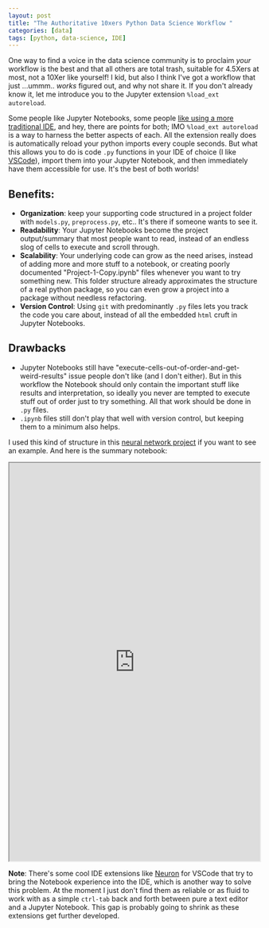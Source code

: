 ```yaml
---
layout: post
title: "The Authoritative 10xers Python Data Science Workflow "
categories: [data]
tags: [python, data-science, IDE]
---
```


One way to find a voice in the data science community is to proclaim _your_ workflow is the best and that all others are total trash, suitable for 4.5Xers at most, not a 10Xer like yourself! I kid, but also I think I've got a workflow that just ...ummm.. _works_ figured out, and why not share it. If you don't already know it, let me introduce you to the Jupyter extension `%load_ext autoreload`.

Some people like Jupyter Notebooks, some people [like using a more traditional IDE](https://www.reddit.com/r/Python/comments/9aoi35/i_dont_like_notebooks_joel_grus_jupytercon_2018/), and hey, there are points for both; IMO `%load_ext autoreload` is a way to harness the better aspects of each. All the extension really does is automatically reload your python imports every couple seconds. But what this allows you to do is code `.py` functions  in your IDE of choice (I like [VSCode](https://code.visualstudio.com)), import them into your Jupyter Notebook, and then immediately have them accessible for use. It's the best of both worlds!

## Benefits:
* **Organization**: keep your supporting code structured in a project folder with `models.py`, `preprocess.py`, etc..  It's there if someone wants to see it. 
* **Readability**: Your Jupyter Notebooks become the project output/summary that most people want to read, instead of an endless slog of cells to execute and scroll through. 
* **Scalability**: Your underlying code can grow as the need arises, instead of adding more and more stuff to a notebook, or creating poorly documented "Project-1-Copy.ipynb" files whenever you want to try something new. This folder structure already approximates the structure of a real python package, so you can even grow a project into a package without needless refactoring. 
* **Version Control**: Using `git` with predominantly `.py` files lets you track the code you care about, instead of all the embedded `html`  cruft in Jupyter Notebooks. 

## Drawbacks
* Jupyter Notebooks still have "execute-cells-out-of-order-and-get-weird-results" issue people don't like (and I don't either). But in this workflow the Notebook should only contain the important stuff like results and interpretation, so ideally you never are tempted to execute stuff out of order just to try something. All that work should be done in `.py` files.
* `.ipynb` files still don't play that well with version control, but keeping them to a minimum also helps.

I used this kind of structure in this [neural network project](https://github.com/sar2160/ecbm4040-finalproject) if you want to see an example. And here is the summary notebook:  

<iframe src="https://nbviewer.jupyter.org/github/sar2160/ecbm4040-finalproject/blob/master/CNN%20Project-Training.ipynb" width="100%" height="800" scrolling="yes"></iframe>  




**Note**: There's some cool IDE extensions like [Neuron](https://marketplace.visualstudio.com/items?itemName=neuron.neuron-IPE) for VSCode that try to bring the Notebook experience into the IDE, which is another way to solve this problem. At the moment I just don't find them as reliable or as fluid to work with as a simple `ctrl-tab` back and forth between pure a text editor and a Jupyter Notebook. This gap is probably going to shrink as these extensions get further developed. 